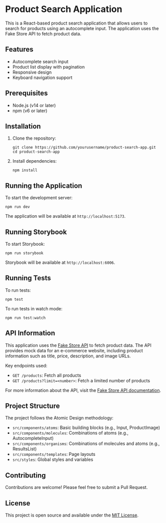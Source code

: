 # Product Search Application

This is a React-based product search application that allows users to search for products using an autocomplete input. The application uses the Fake Store API to fetch product data.

## Features

- Autocomplete search input
- Product list display with pagination
- Responsive design
- Keyboard navigation support

## Prerequisites

- Node.js (v14 or later)
- npm (v6 or later)

## Installation

1. Clone the repository:
   ```
   git clone https://github.com/yourusername/product-search-app.git
   cd product-search-app
   ```

2. Install dependencies:
   ```
   npm install
   ```

## Running the Application

To start the development server:

```
npm run dev
```

The application will be available at `http://localhost:5173`.

## Running Storybook

To start Storybook:

```
npm run storybook
```

Storybook will be available at `http://localhost:6006`.

## Running Tests

To run tests:

```
npm test
```

To run tests in watch mode:

```
npm run test:watch
```

## API Information

This application uses the [Fake Store API](https://fakestoreapi.com/) to fetch product data. The API provides mock data for an e-commerce website, including product information such as title, price, description, and image URLs.

Key endpoints used:

- `GET /products`: Fetch all products
- `GET /products?limit=<number>`: Fetch a limited number of products

For more information about the API, visit the [Fake Store API documentation](https://fakestoreapi.com/docs).

## Project Structure

The project follows the Atomic Design methodology:

- `src/components/atoms`: Basic building blocks (e.g., Input, ProductImage)
- `src/components/molecules`: Combinations of atoms (e.g., AutocompleteInput)
- `src/components/organisms`: Combinations of molecules and atoms (e.g., ResultsList)
- `src/components/templates`: Page layouts
- `src/styles`: Global styles and variables

## Contributing

Contributions are welcome! Please feel free to submit a Pull Request.

## License

This project is open source and available under the [MIT License](LICENSE).